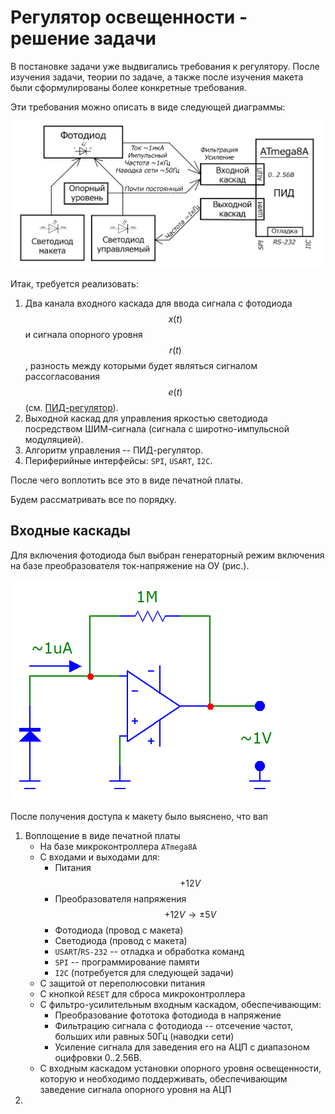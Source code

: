 # Регулятор освещенности - решение задачи

В постановке задачи уже выдвигались требования к регулятору. После изучения задачи, теории по задаче, а также после изучения макета были сформулированы более конкретные требования.

Эти требования можно описать в виде следующей диаграммы:

![Требования к регулятору](/img/act-photo-problem-diagram.png)

Итак, требуется реализовать:

1. Два канала входного каскада для ввода сигнала с фотодиода $$x(t)$$ и сигнала опорного уровня $$r(t)$$, разность между которыми будет являться сигналом рассогласования $$e(t)$$ (см. [ПИД-регулятор](/theory/pid-controller.md)).
2. Выходной каскад для управления яркостью светодиода посредством ШИМ-сигнала (сигнала с широтно-импульсной модуляцией).
3. Алгоритм управления -- ПИД-регулятор.
4. Периферийные интерфейсы: `SPI`, `USART`, `I2C`.

После чего воплотить все это в виде печатной платы.

Будем рассматривать все по порядку.

## Входные каскады

Для включения фотодиода был выбран генераторный режим включения на базе преобразователя ток-напряжение на ОУ (рис.).

![Преобразователь напряжение-ток](/img/act-photo-current-to-voltage.png)

После получения доступа к макету было выяснено, что       вап

1. Воплощение в виде печатной платы
    * На базе микроконтроллера `ATmega8A`
    * С входами и выходами для:
        - Питания $$+12V$$
        - Преобразователя напряжения $$+12V \rightarrow \pm5V$$
        - Фотодиода (провод с макета)
        - Светодиода (провод с макета)
        - `USART`/`RS-232` -- отладка и обработка команд
        - `SPI` -- программирование памяти
        - `I2C` (потребуется для следующей задачи)
    * С защитой от переполюсовки питания
    * С кнопкой `RESET` для сброса микроконтроллера
    * С фильтро-усилительным входным каскадом, обеспечивающим:
        - Преобразование фототока фотодиода в напряжение
        - Фильтрацию сигнала с фотодиода -- отсечение частот, больших или равных 50Гц (наводки сети)
        - Усиление сигнала для заведения его на АЦП с диапазоном оцифровки 0..2.56В.
    * С входным каскадом установки опорного уровня освещенности, которую и необходимо поддерживать, обеспечивающим заведение сигнала опорного уровня на АЦП
2. 